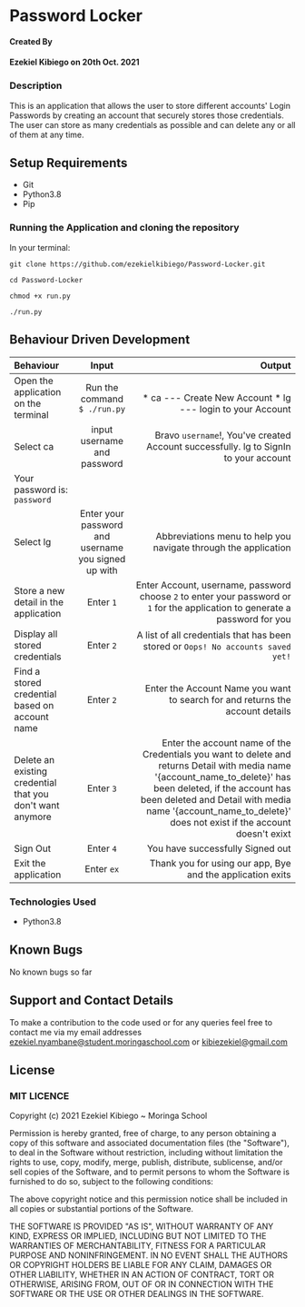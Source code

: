 # Password Locker

#### Created By

#### Ezekiel Kibiego on 20th Oct. 2021

### Description

This is an application that allows the user to store different accounts' Login Passwords by creating an account that securely stores those credentials. The user can store as many credentials as possible and can delete any or all of them at any time.

## Setup Requirements

- Git
- Python3.8
- Pip

### Running the Application and cloning the repository

In your terminal:

```
git clone https://github.com/ezekielkibiego/Password-Locker.git
```

```
cd Password-Locker
```

```
chmod +x run.py
```

```
./run.py
```

## Behaviour Driven Development

| Behaviour | Input | Output |
| :---------------- | :---------------: | ------------------: |
|Open the application on the terminal | Run the command ```$ ./run.py```|  <br>* ca ---  Create New Account * lg ---  login to your Account |
|Select  ca| input username and password| Bravo ```username```!, You've created Account successfully. lg to SignIn to your account
 Your password is: ```password```|
|Select lg | Enter your password and username you signed up with| Abbreviations menu to help you navigate through the application|
|Store a new detail in the application| Enter ```1```|Enter Account, username, password<br>choose ```2``` to enter your password or ```1``` for the application to generate a password for you |
|Display all stored credentials | Enter ```2```|A list of all credentials that has been stored or ```Oops! No accounts saved yet!``` |
|Find a stored credential based on account name|Enter ```2```| Enter the Account Name you want to search for and returns the account details|
|Delete an existing credential that you don't want anymore|Enter ```3```|Enter the account name of the Credentials you want to delete and returns Detail with media name '{account_name_to_delete}' has been deleted, if the account has been deleted and Detail with media name '{account_name_to_delete}' does not exist if the account doesn't exixt|
|Sign Out | Enter ```4```| You have successfully Signed out|
|Exit the application| Enter ```ex```| Thank you for using our app, Bye and the application exits |


### Technologies Used

- Python3.8

## Known Bugs

No known bugs so far

## Support and Contact Details

To make a contribution to the code used or for any queries feel free to contact me via my email addresses ezekiel.nyambane@student.moringaschool.com or kibiezekiel@gmail.com

## License

### MIT LICENCE

Copyright (c) 2021 Ezekiel Kibiego ~ Moringa School

Permission is hereby granted, free of charge, to any person obtaining a copy of this software and associated documentation files (the "Software"), to deal in the Software without restriction, including without limitation the rights to use, copy, modify, merge, publish, distribute, sublicense, and/or sell copies of the Software, and to permit persons to whom the Software is furnished to do so, subject to the following conditions:

The above copyright notice and this permission notice shall be included in all copies or substantial portions of the Software.

THE SOFTWARE IS PROVIDED "AS IS", WITHOUT WARRANTY OF ANY KIND, EXPRESS OR IMPLIED, INCLUDING BUT NOT LIMITED TO THE WARRANTIES OF MERCHANTABILITY, FITNESS FOR A PARTICULAR PURPOSE AND NONINFRINGEMENT. IN NO EVENT SHALL THE AUTHORS OR COPYRIGHT HOLDERS BE LIABLE FOR ANY CLAIM, DAMAGES OR OTHER LIABILITY, WHETHER IN AN ACTION OF CONTRACT, TORT OR OTHERWISE, ARISING FROM, OUT OF OR IN CONNECTION WITH THE SOFTWARE OR THE USE OR OTHER DEALINGS IN THE SOFTWARE.